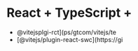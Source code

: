 # React + TypeScript + 
- @vitejsplgi-rct](ps/gtcom/vitejs/te
- [@vitejs/plugin-react-swc](https://gi

